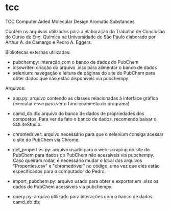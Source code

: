 # tcc
TCC Computer Aided Molecular Design Aromatic Substances

Contém os arquivos utilizados para a elaboração do Trabalho de Conclusão do Curso de Eng. Química na Universidade de São Paulo elaborado por Arthur A. de Camargo e Pedro A. Eggers.

Bibliotecas externas utilizadas:
  - pubchempy: interação com o banco de dados do PubChem
  - xlsxwriter: criação do arquivo .xlsx para alimentar o banco de dados
  - selenium: navegação e leitura de páginas do site do PubChem para obter dados que não estão disponíveis via pubchempy
  
Arquivos:
  - app.py: arquivo contendo as classes relacionadas à interface gráfica (executar esse para ver o funcionamento do programa).

  - camd_db.db: arquivo do banco de dados de propriedades dos compostos. Para ver de fato o banco de dados, recomendo baixar o SQLiteStudio.

  - chromedriver: arquivo necessário para que o selenium consiga acessar o site do PubChem via Chrome.

  - get_properties.py: arquivo usado para o web-scraping do site do PubChem para dados do PubChem não acessíveis via pubchempy. Caso queiram rodar, é necessário mudar o local dos arquivos "Properties.csv" e "chromedriver" no código, uma vez que eles estão especificados para o computador do Pedro.

  - import_pubchem.py: arquivo usado para obter e exportar em .xlsx os dados do PubChem acessíveis via pubchempy.
  
  - query.py: arquivo utilizado para interações com o banco de dados camd_db.db;
  
  
